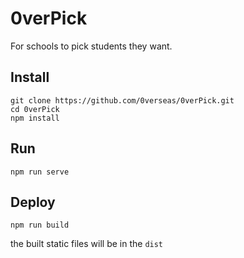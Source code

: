 # 0verPick
For schools to pick students they want.

## Install
```
git clone https://github.com/0verseas/0verPick.git
cd 0verPick
npm install
```

## Run
```
npm run serve
```

## Deploy
```
npm run build
```
the built static files will be in the `dist`
